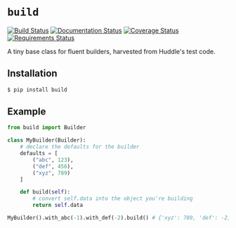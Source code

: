 `build`
=======

[![Build Status](https://travis-ci.org/benjamin-hodgson/build.svg?branch=master)](https://travis-ci.org/benjamin-hodgson/build)
[![Documentation Status](https://readthedocs.org/projects/build/badge/?version=v1.0.1)](https://readthedocs.org/projects/build/?badge=v1.0.1)
[![Coverage Status](https://coveralls.io/repos/benjamin-hodgson/build/badge.svg?branch=master&service=github)](https://coveralls.io/github/benjamin-hodgson/build?branch=master)
[![Requirements Status](https://requires.io/github/benjamin-hodgson/build/requirements.svg?branch=master)](https://requires.io/github/benjamin-hodgson/build/requirements/?branch=master)

A tiny base class for fluent builders, harvested from Huddle's test code.


Installation
------------

```bash
$ pip install build
```

Example
-------

```python
from build import Builder

class MyBuilder(Builder):
    # declare the defaults for the builder
    defaults = [
        ("abc", 123),
        ("def", 456),
        ("xyz", 789)
    ]

    def build(self):
        # convert self.data into the object you're building
        return self.data

MyBuilder().with_abc(-1).with_def(-2).build() # {'xyz': 789, 'def': -2, 'abc': -1}
```
